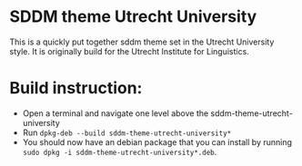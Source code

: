 # SDDM theme Utrecht University

This is a quickly put together sddm theme set in the Utrecht University style. It is originally build for the Utrecht Institute for Linguistics.

# Build instruction:
* Open a terminal and navigate one level above the sddm-theme-utrecht-university
* Run `dpkg-deb --build sddm-theme-utrecht-university*`
* You should now have an debian package that you can install by running `sudo dpkg -i sddm-theme-utrecht-university*.deb`.

